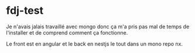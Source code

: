 # fdj-test
 
 Je n'avais jalais travaillé avec mongo donc ça m'a pris pas mal de temps de l'installer et de comprend comment ça fonctionne.
 
 Le front est en angular et le back en nestjs le tout dans un mono repo nx.
